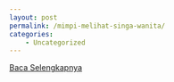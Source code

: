 ```yaml
---
layout: post
permalink: /mimpi-melihat-singa-wanita/
categories:
    - Uncategorized
---
```


[Baca Selengkapnya](/08)